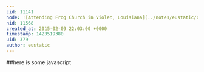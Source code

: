 ```yaml
---
cid: 11141
node: ![Attending Frog Church in Violet, Louisiana](../notes/eustatic/02-09-2015/attending-frog-church-in-violet-louisiana)
nid: 11568
created_at: 2015-02-09 22:03:00 +0000
timestamp: 1423519380
uid: 379
author: eustatic
---
```


<script type='text/javascript'>
swfobject.embedSWF('http://imagess3.enature.com/listen.swf', 'ar0026', '63', '15','9.0.0', false, {audio: 'ar0026'}, false, false);
</script>

##here is some javascript